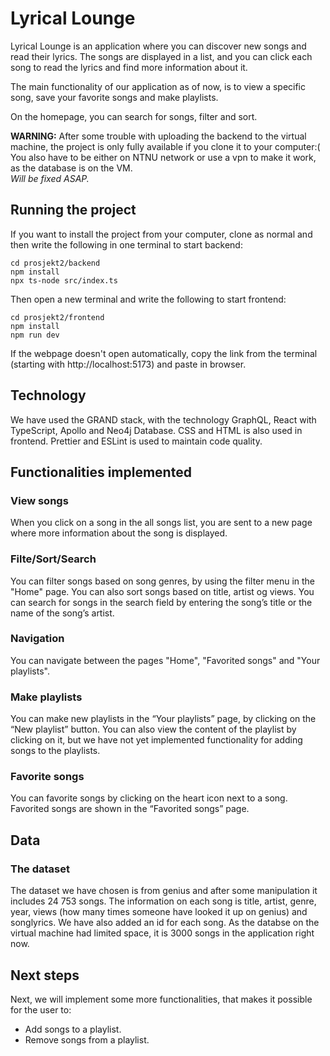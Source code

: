 # Lyrical Lounge
Lyrical Lounge is an application where you can discover new songs and read their lyrics. The songs are displayed in a list, and you can click each song to read the lyrics and find more information about it. 

The main functionality of our application as of now, is to view a specific song, save your favorite songs and make playlists. 

On the homepage, you can search for songs, filter and sort. 

**WARNING:** After some trouble with uploading the backend to the virtual machine, the project is only fully available if you clone it to your computer:( You also have to be either on NTNU network or use a vpn to make it work, as the database is on the VM.  
*Will be fixed ASAP.*

## Running the project
If you want to install the project from your computer, clone as normal and then write the following in one terminal to start backend:

`cd prosjekt2/backend`   
`npm install`  
`npx ts-node src/index.ts`

Then open a new terminal and write the following to start frontend: 

`cd prosjekt2/frontend`   
`npm install`  
`npm run dev`

If the webpage doesn't open automatically, copy the link from the terminal (starting with http://localhost:5173) and paste in browser. 

## Technology  
We have used the GRAND stack, with the technology GraphQL, React with TypeScript, Apollo and Neo4j Database. CSS and HTML is also used in frontend. Prettier and ESLint is used to maintain code quality. 

## Functionalities implemented

### View songs
When you click on a song in the all songs list, you are sent to a new page where more information about the song is displayed.

### Filte/Sort/Search
You can filter songs based on song genres, by using the filter menu in the "Home" page. You can also sort songs based on title, artist og views. You can search for songs in the search field by entering the song’s title or the name of the song’s artist.

### Navigation
You can navigate between the pages "Home", "Favorited songs" and "Your playlists". 

### Make playlists
You can make new playlists in the “Your playlists” page, by clicking on the “New playlist” button. You can also view the content of the playlist by clicking on it, but we have not yet implemented functionality for adding songs to the playlists.

### Favorite songs
You can favorite songs by clicking on the heart icon next to a song. Favorited songs are shown in the “Favorited songs” page.

## Data
### The dataset
The dataset we have chosen is from genius and after some manipulation it includes 24 753 songs. The information on each song is title, artist, genre, year, views (how many times someone have looked it up on genius) and songlyrics. We have also added an id for each song. As the databse on the virtual machine had limited space, it is 3000 songs in the application right now.


## Next steps
Next, we will implement some more functionalities, that makes it possible for the user to:
- Add songs to a playlist.
- Remove songs from a playlist.